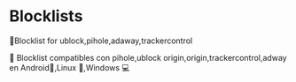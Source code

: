 # Blocklists
📘Blocklist for ublock,pihole,adaway,trackercontrol


📘 Blocklist compatibles con pihole,ublock origin,origin,trackercontrol,adway en Android📱,Linux 💾,Windows 💻

